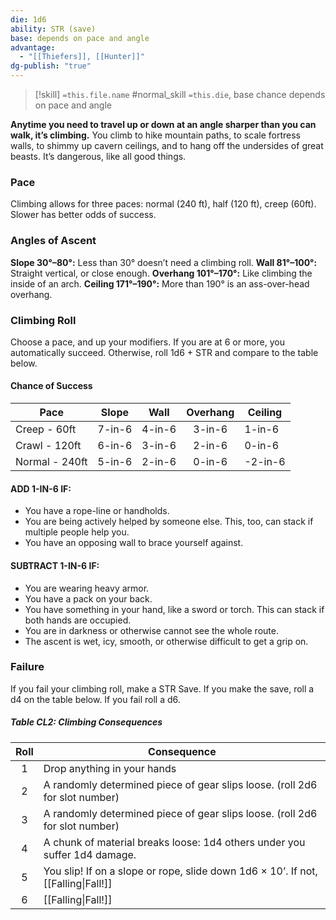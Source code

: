 ```yaml
---
die: 1d6
ability: STR (save)
base: depends on pace and angle
advantage:
  - "[[Thiefers]], [[Hunter]]"
dg-publish: "true"
---
```


> [!skill] `=this.file.name`
> #normal_skill 
>`=this.die`, base chance depends on pace and angle

**Anytime you need to travel up or down at an angle sharper than you can walk, it’s climbing.** You climb to hike mountain paths, to scale fortress walls, to shimmy up cavern ceilings, and to hang off the undersides of great beasts. It’s dangerous, like all good things.

### Pace
Climbing allows for three paces: normal (240 ft), half (120 ft), creep (60ft). Slower has better odds of success.

### Angles of Ascent

**Slope 30°–80°:** Less than 30° doesn’t need a climbing roll.
**Wall 81°–100°:** Straight vertical, or close enough.
**Overhang 101°–170°:** Like climbing the inside of an arch.
**Ceiling 171°–190°:** More than 190° is an ass-over-head overhang.

### Climbing Roll
Choose a pace, and up your modifiers. If you are at 6 or more, you automatically succeed. Otherwise, roll 1d6 + STR and compare to the table below.

#### Chance of Success
| Pace           | Slope  | Wall   | Overhang | Ceiling | 
| -------------- | ------ | ------ |:--------:| ------- |
| Creep - 60ft   | 7-in-6 | 4-in-6 |  3-in-6  | 1-in-6  |
| Crawl - 120ft  | 6-in-6 | 3-in-6 |  2-in-6  | 0-in-6  |
| Normal - 240ft | 5-in-6 | 2-in-6 |  0-in-6  | -2-in-6 |


#### ADD 1-IN-6 IF:

- You have a rope-line or handholds.
- You are being actively helped by someone else. This, too, can stack if multiple people help you.
- You have an opposing wall to brace yourself against.


#### SUBTRACT 1-IN-6 IF:

- You are wearing heavy armor.
- You have a pack on your back.
- You have something in your hand, like a sword or torch. This can stack if both hands are occupied.
- You are in darkness or otherwise cannot see the whole route.
- The ascent is wet, icy, smooth, or otherwise difficult to get a grip on.

### Failure
If you fail your climbing roll, make a STR Save. If you make the save, roll a d4 on the table below. If you fail roll a d6.

##### Table CL2: Climbing Consequences
| Roll | Consequence                                                                       |
| :----: | --------------------------------------------------------------------------------- |
| 1    | Drop anything in your hands                                                       |
| 2    | A randomly determined piece of gear slips loose. (roll 2d6 for slot number)       |
| 3    | A randomly determined piece of gear slips loose. (roll 2d6 for slot number)       | 
| 4    | A chunk of material breaks loose: 1d4 others under you suffer 1d4 damage.         |
| 5    | You slip! If on a slope or rope, slide down 1d6 × 10’. If not, [[Falling\|Fall!]] |
| 6    | [[Falling\|Fall!]]                                                                |


